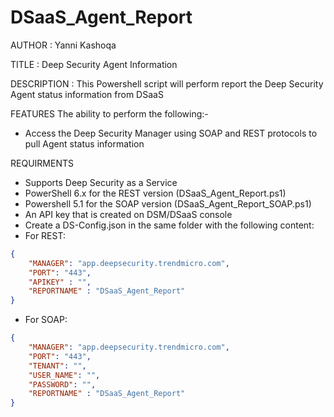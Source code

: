 # DSaaS_Agent_Report

AUTHOR		: Yanni Kashoqa

TITLE		: Deep Security Agent Information

DESCRIPTION	: This Powershell script will perform report the Deep Security Agent status information from DSaaS

FEATURES
The ability to perform the following:-
- Access the Deep Security Manager using SOAP and REST protocols to pull Agent status information

REQUIRMENTS
- Supports Deep Security as a Service
- PowerShell 6.x for the REST version (DSaaS_Agent_Report.ps1)
- Powershell 5.1 for the SOAP version (DSaaS_Agent_Report_SOAP.ps1)
- An API key that is created on DSM/DSaaS console
- Create a DS-Config.json in the same folder with the following content:
- For REST:
~~~~JSON
{
    "MANAGER": "app.deepsecurity.trendmicro.com",
    "PORT": "443",
    "APIKEY" : "",
    "REPORTNAME" : "DSaaS_Agent_Report"
}
~~~~

- For SOAP:
~~~~JSON
{
    "MANAGER": "app.deepsecurity.trendmicro.com",
    "PORT": "443",
    "TENANT": "",
    "USER_NAME": "",
    "PASSWORD": "",
    "REPORTNAME" : "DSaaS_Agent_Report"
}
~~~~
